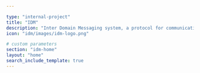 ```yaml
---

type: "internal-project"
title: "IDM"
description: "Inter Domain Messaging system, a protocol for communicating devices across different technologies."
icon: "idm/images/idm-logo.png"

# custom parameters
section: "idm-home"
layout: "home"
search_include_template: true
---
```


